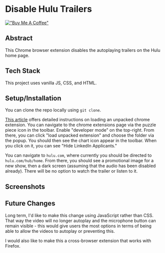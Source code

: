 # Disable Hulu Trailers

[!["Buy Me A Coffee"](https://www.buymeacoffee.com/assets/img/custom_images/orange_img.png)](https://www.buymeacoffee.com/decemberthedeveloper)

## Abstract
This Chrome browser extension disables the autoplaying trailers on the Hulu home page.

## Tech Stack
This project uses vanilla JS, CSS, and HTML.

## Setup/Installation
You can clone the repo locally using `git clone`.

[This article](https://developer.chrome.com/docs/extensions/mv3/getstarted/development-basics/#load-unpacked) offers detailed instructions on loading an unpacked chrome extension. You can navigate to the chrome extensions page via the puzzle piece icon in the toolbar. Enable "developer mode" on the top-right. From there, you can click "load unpacked extension" and choose the folder via the popup. You should then see the chart icon appear in the toolbar. When you click on it, you can see "Hide LinkedIn Applicants."

You can navigate to `hulu.com`, where currently you should be directed to `hulu.com/hub/home`. From there, you should see a promotional image for a new show, then a dark screen (assuming that the audio has been disabled already). There will be no option to watch the trailer or listen to it.

## Screenshots

## Future Changes
Long term, I'd like to make this change using JavaScript rather than CSS. That way the video will no longer autoplay and the microphone button can remain visible - this would give users the most options in terms of being able to allow the videos to autoplay or preventing this.

I would also like to make this a cross-browser extension that works with Firefox.


